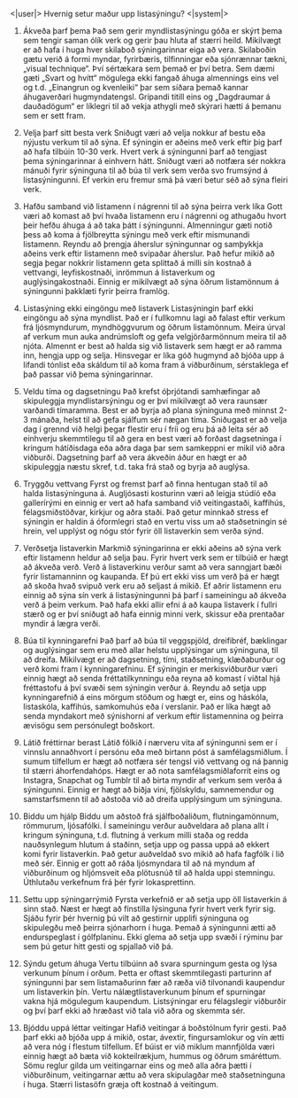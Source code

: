 <|user|>
Hvernig setur maður upp listasýningu?
<|system|>
1. Ákveða þarf þema
Það sem gerir myndlistasýningu góða er skýrt þema sem tengir saman ólík verk og gerir þau hluta af stærri heild. Mikilvægt er að hafa í huga hver skilaboð sýningarinnar eiga að vera. Skilaboðin gætu verið á formi myndar, fyrirbæris, tilfinningar eða sjónrænnar tækni, „visual technique“. Því sértækara sem þemað er því betra. Sem dæmi gæti „Svart og hvítt“ mögulega ekki fangað áhuga almennings eins vel og t.d. „Einangrun og kvenleiki“ þar sem síðara þemað kannar áhugaverðari hugmyndatengsl. Grípandi titill eins og „Dagdraumar á dauðadögum“ er líklegri til að vekja athygli með skýrari hætti á þemanu sem er sett fram.

2. Velja þarf sitt besta verk
Sniðugt væri að velja nokkur af bestu eða nýjustu verkum til að sýna. Ef sýningin er aðeins með verk eftir þig þarf að hafa tilbúin 10-30 verk. Hvert verk á sýningunni þarf að tengjast þema sýningarinnar á einhvern hátt. Sniðugt væri að notfæra sér nokkra mánuði fyrir sýninguna til að búa til verk sem verða svo frumsýnd á listasýningunni. Ef verkin eru fremur smá þá væri betur séð að sýna fleiri verk.

3. Hafðu samband við listamenn í nágrenni til að sýna þeirra verk líka
Gott væri að komast að því hvaða listamenn eru í nágrenni og athugaðu hvort þeir hefðu áhuga á að taka þátt í sýningunni. Almenningur gæti notið þess að koma á fjölbreytta sýningu með verk eftir mismunandi listamenn. Reyndu að þrengja áherslur sýningunnar og samþykkja aðeins verk eftir listamenn með svipaðar áherslur. Það hefur mikið að segja þegar nokkrir listamenn geta splittað á milli sín kostnað á vettvangi, leyfiskostnaði, inrömmun á listaverkum og auglýsingakostnaði. Einnig er mikilvægt að sýna öðrum listamönnum á sýningunni þakklæti fyrir þeirra framlög.

4. Listasýning ekki eingöngu með listaverk
Listasýningin þarf ekki eingöngu að sýna myndlist. Það er í fullkomnu lagi að falast eftir verkum frá ljósmyndurum, myndhöggvurum og öðrum listamönnum. Meira úrval af verkum mun auka andrúmsloft og gefa velgjörðarmönnum meira til að njóta. Almennt er best að halda sig við listaverk sem hægt er að ramma inn, hengja upp og selja. Hinsvegar er líka góð hugmynd að bjóða upp á lifandi tónlist eða skáldum til að koma fram á viðburðinum, sérstaklega ef það passar við þema sýningarinnar.

5. Veldu tíma og dagsetningu
Það krefst óþrjótandi samhæfingar að skipuleggja myndlistarsýningu og er því mikilvægt að vera raunsær varðandi tímaramma. Best er að byrja að plana sýninguna með minnst 2-3 mánaða, helst til að gefa sjálfum sér nægan tíma. Sniðugast er að velja dag í grennd við helgi þegar flestir eru í fríi og eru þá að leita sér að einhverju skemmtilegu til að gera en best væri að forðast dagsetninga í kringum hátíðisdaga eða aðra daga þar sem samkeppni er mikil við aðra viðburði. Dagsetning þarf að vera ákveðin áður en hægt er að skipuleggja næstu skref, t.d. taka frá stað og byrja að auglýsa.

6. Tryggðu vettvang
Fyrst og fremst þarf að finna hentugan stað til að halda listasýninguna á. Augljósasti kosturinn væri að leigja stúdíó eða gallerírými en einnig er vert að hafa samband við veitingastaði, kaffihús, félagsmiðstöðvar, kirkjur og aðra staði. Það getur minnkað stress ef sýningin er haldin á óformlegri stað en vertu viss um að staðsetningin sé hrein, vel upplýst og nógu stór fyrir öll listaverkin sem verða sýnd.

7. Verðsetja listaverkin
Markmið sýningarinna er ekki aðeins að sýna verk eftir listamenn heldur að selja þau. Fyrir hvert verk sem er tilbúið er hægt að ákveða verð. Verð á listaverkinu verður samt að vera sanngjart bæði fyrir listamanninn og kaupanda. Ef þú ert ekki viss um verð þá er hægt að skoða hvað svipuð verk eru að seljast á mikið. Ef aðrir listamenn eru einnig að sýna sín verk á listasýningunni þá þarf í sameiningu að ákveða verð á þeim verkum. Það hafa ekki allir efni á að kaupa listaverk í fullri stærð og er því sniðugt að hafa einnig minni verk, skissur eða prentaðar myndir á lægra verði.

8. Búa til kynningarefni
Það þarf að búa til veggspjöld, dreifibréf, bæklingar og auglýsingar sem eru með allar helstu upplýsingar um sýninguna, til að dreifa. Mikilvægt er að dagsetning, tími, staðsetning, klæðaburður og verð komi fram í kynningarefninu. Ef sýningin er merkisviðburður væri einnig hægt að senda fréttatilkynningu eða reyna að komast í viðtal hjá fréttastofu á því svæði sem sýningin verður á. Reyndu að setja upp kynningarefnið á eins mörgum stöðum og hægt er, eins og háskóla, listaskóla, kaffihús, samkomuhús eða í verslanir. Það er líka hægt að senda myndakort með sýnishorni af verkum eftir listamennina og þeirra ævisögu sem persónulegt boðskort.

9. Látið fréttirnar berast
Látið fólkið í nærveru vita af sýningunni sem er í vinnslu annaðhvort í persónu eða með birtann póst á samfélagsmiðlum. Í sumum tilfellum er hægt að notfæra sér tengsl við vettvang og ná þannig til stærri áhorfendahóps. Hægt er að nota samfélagsmiðlaforrit eins og Instagra, Snapchat og Tumblr til að birta myndir af verkum sem verða á sýningunni. Einnig er hægt að biðja vini, fjölskyldu, samnemendur og samstarfsmenn til að aðstoða við að dreifa upplýsingum um sýninguna.

10. Biddu um hjálp
Biddu um aðstoð frá sjálfboðaliðum, flutningamönnum, römmurum, ljósafólki. Í sameiningu verður auðveldara að plana allt í kringum sýninguna, t.d. flutning á verkum milli staða og redda nauðsynlegum hlutum á staðinn, setja upp og passa uppá að ekkert komi fyrir listaverkin. Það getur auðveldað svo mikið að hafa fagfólk í lið með sér. Einnig er gott að ráða ljósmyndara til að ná myndum af viðburðinum og hljómsveit eða plötusnúð til að halda uppi stemningu. Úthlutaðu verkefnum frá þér fyrir lokasprettinn.

11. Settu upp sýningarrýmið
Fyrsta verkefnið er að setja upp öll listaverkin á sinn stað. Næst er hægt að fínstilla lýsinguna fyrir hvert verk fyrir sig. Sjáðu fyrir þér hvernig þú vilt að gestirnir upplifi sýninguna og skipulegðu með þeirra sjónarhorn í huga. Þemað á sýningunni ætti að endurspeglast í gólfplaninu. Ekki glema að setja upp svæði í rýminu þar sem þú getur hitt gesti og spjallað við þá.

12. Sýndu getum áhuga
Vertu tilbúinn að svara spurningum gesta og lýsa verkunum þínum í orðum. Þetta er oftast skemmtilegasti parturinn af sýningunni þar sem listamaðurinn fær að ræða við tilvonandi kaupendur um listaverkin þín. Vertu nálægtlistaverkunum þínum ef spurningar vakna hjá mögulegum kaupendum. Listsýningar eru félagslegir viðburðir og því þarf ekki að hræðast við tala við aðra og skemmta sér.

13. Bjóddu uppá léttar veitingar
Hafið veitingar á boðstólnum fyrir gesti. Það þarf ekki að bjóða upp á mikið, ostar, ávextir, fingursamlokur og vín ætti að vera nóg í flestum tilfellum. Ef búist er við miklum mannfjölda væri einnig hægt að bæta við kokteilrækjum, hummus og öðrum smáréttum. Sömu reglur gilda um veitingarnar eins og með alla aðra þætti í viðburðinum, veitingarnar ættu að vera skipulagðar með staðsetninguna í huga. Stærri listasöfn græja oft kostnað á veitingum.